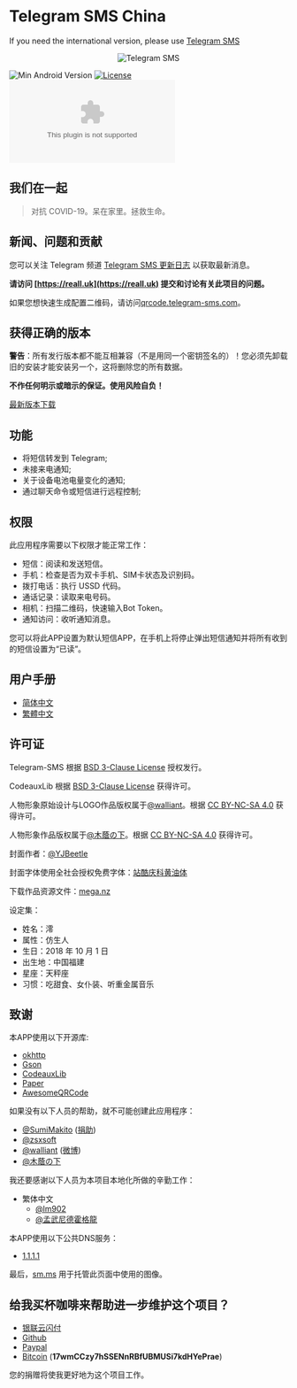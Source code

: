# Telegram SMS China

If you need the international version, please use [Telegram SMS](https://github.com/telegram-sms/telegram-sms)

<p align="center">
<img src="https://vip1.static.reallct.com/2021/06/17/Dj1O9RMGAmEcsL4.png" alt="Telegram SMS">
</p>

![Min Android Version](https://img.shields.io/badge/Min%20Android%20Version-5.1-orange.svg?style=flat-square)
[![License](https://img.shields.io/badge/License-BSD%203--Clause-blue.svg?style=flat-square)](https://github.com/telegram-sms/telegram-sms/blob/master/LICENSE)
[![GitHub Releases](https://img.shields.io/github/downloads/telegram-sms/telegram-sms-china/latest/app-release.apk?style=flat-square)](https://github.com/telegram-sms/telegram-sms-china/releases/latest)

## 我们在一起

> 对抗 COVID-19。呆在家里。拯救生命。

## 新闻、问题和贡献

您可以关注 Telegram 频道 [Telegram SMS 更新日志](https://t.me/tg_sms_changelog) 以获取最新消息。

**请访问 [https://reall.uk](https://reall.uk) 提交和讨论有关此项目的问题。**

如果您想快速生成配置二维码，请访问[qrcode.telegram-sms.com](https://qrcode.telegram-sms.com)。

## 获得正确的版本

**警告**：所有发行版本都不能互相兼容（不是用同一个密钥签名的）！您必须先卸载旧的安装才能安装另一个，这将删除您的所有数据。

**不作任何明示或暗示的保证。使用风险自负！**

[最新版本下载](https://github.com/telegram-sms/telegram-sms-china/releases/latest)


## 功能

- 将短信转发到 Telegram;
- 未接来电通知;
- 关于设备电池电量变化的通知;
- 通过聊天命令或短信进行远程控制;

## 权限

此应用程序需要以下权限才能正常工作：

- 短信：阅读和发送短信。
- 手机：检查是否为双卡手机、SIM卡状态及识别码。
- 拨打电话：执行 USSD 代码。
- 通话记录：读取来电号码。
- 相机：扫描二维码，快速输入Bot Token。
- 通知访问：收听通知消息。

您可以将此APP设置为默认短信APP，在手机上将停止弹出短信通知并将所有收到的短信设置为“已读”。

## 用户手册

- [简体中文](https://get.telegram-sms.com/wiki/用户手册)
- [繁體中文](https://get.telegram-sms.com/wiki/用戶手冊)

## 许可证

Telegram-SMS 根据 [BSD 3-Clause License](https://get.telegram-sms.com/license) 授权发行。

CodeauxLib 根据 [BSD 3-Clause License](https://github.com/telegram-sms/telegram-sms/blob/master/codeauxlib-license/LICENSE) 获得许可。

人物形象原始设计与LOGO作品版权属于[@walliant](https://www.pixiv.net/member.php?id=5600144)。根据 [CC BY-NC-SA 4.0](https://creativecommons.org/licenses/by-nc-sa/4.0/) 获得许可。

人物形象作品版权属于[@木蔭の下](https://www.pixiv.net/users/6212984)。根据 [CC BY-NC-SA 4.0](https://creativecommons.org/licenses/by-nc-sa/4.0/) 获得许可。

封面作者：[@YJBeetle](https://github.com/yjbeetle)

封面字体使用全社会授权免费字体：[站酷庆科黄油体](https://www.zcool.com.cn/work/ZMTg5MDEyMDQ=.html)

下载作品资源文件：[mega.nz](https://mega.nz/#F!TmwQSYjD!XN-uVfciajwy3okjIdpCAQ)

设定集：

- 姓名：澪
- 属性：仿生人
- 生日：2018 年 10 月 1 日
- 出生地：中国福建
- 星座：天秤座
- 习惯：吃甜食、女仆装、听重金属音乐

## 致谢

本APP使用以下开源库:

- [okhttp](https://github.com/square/okhttp)
- [Gson](https://github.com/google/gson)
- [CodeauxLib](https://github.com/telegram-sms/CodeauxLibPortable)
- [Paper](https://github.com/pilgr/Paper)
- [AwesomeQRCode](https://github.com/SumiMakito/AwesomeQRCode)


如果没有以下人员的帮助，就不可能创建此应用程序：

- [@SumiMakito](https://github.com/SumiMakito) ([捐助](https://paypal.me/makito))
- [@zsxsoft](https://github.com/zsxsoft)
- [@walliant](https://www.pixiv.net/member.php?id=5600144) ([微博](https://www.weibo.com/p/1005053186671274))
- [@木蔭の下](https://www.pixiv.net/users/6212984)

我还要感谢以下人员为本项目本地化所做的辛勤工作：

- 繁体中文
  - [@lm902](https://github.com/lm902)
  - [@孟武尼德霍格龍](https://github.com/tony8077616)

本APP使用以下公共DNS服务：

- [1.1.1.1](https://1.1.1.1/)

最后，[sm.ms](https://sm.ms) 用于托管此页面中使用的图像。

## 给我买杯咖啡来帮助进一步维护这个项目？

- [银联云闪付](https://get.telegram-sms.com/donate/unionpay)
- [Github](https://get.telegram-sms.com/donate/github)
- [Paypal](https://get.telegram-sms.com/donate/paypal)
- [Bitcoin](bitcoin:17wmCCzy7hSSENnRBfUBMUSi7kdHYePrae) (**17wmCCzy7hSSENnRBfUBMUSi7kdHYePrae**)

您的捐赠将使我更好地为这个项目工作。
